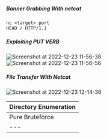 ##### Banner Grabbing With netcat
```
nc <target> port
HEAD / HTTP/1.1
```

##### Exploiting PUT VERB
![Screenshot at 2022-12-23 11-56-38](https://user-images.githubusercontent.com/85208639/209282846-d34c2ec7-783c-4f7a-ab0d-76e2ce39c8dd.png)
![Screenshot at 2022-12-23 11-56-56](https://user-images.githubusercontent.com/85208639/209282865-5694d2d7-7709-49fe-8b5c-9564f66d8c6f.png)

##### File Transfer With Netcat

![Screenshot at 2022-12-23 12-14-36](https://user-images.githubusercontent.com/85208639/209285009-0adb282d-3a7c-45b5-bc20-821f55f7d158.png)

|Directory Enumeration|
|--- |
|Pure Bruteforce | Dictionary Attack |
|---|---|
